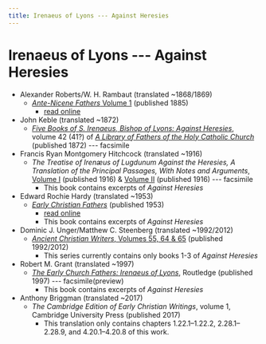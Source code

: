 ```yaml
---
title: Irenaeus of Lyons --- Against Heresies
---
```


# Irenaeus of Lyons --- Against Heresies

* Alexander Roberts/W. H. Rambaut (translated ~1868/1869)
  * [*Ante-Nicene Fathers* Volume 1](anf.html) (published 1885)
    * [read online](http://www.ccel.org/ccel/schaff/anf01/anf01.ix.i.html)
* John Keble (translated ~1872)
  * [*Five Books of S. Irenaeus, Bishop of Lyons: Against Heresies*](https://archive.org/details/42ALibraryOfFathersOfTheHolyCatholicV42), volume 42 (41?) of [*A Library of Fathers of the Holy Catholic Church*](alibraryoffathers.html) (published 1872) --- facsimile
* Francis Ryan Montgomery Hitchcock (translated ~1916)
  * *The Treatise of Irenæus of Lugdunum Against the Heresies, A Translation of the Principal Passages, With Notes and Arguments*, [Volume I](https://archive.org/details/treatiseofiren01iren) (published 1916) & [Volume II](https://archive.org/details/treatiseofiren02iren) (published 1916) --- facsimile
    * This book contains excerpts of *Against Heresies*
* Edward Rochie Hardy (translated ~1953)
  * [*Early Christian Fathers*](ecf.html) (published 1953)
    * [read online](http://www.ccel.org/ccel/richardson/fathers/fathers.xi.i.html)
    * This book contains excerpts of *Against Heresies*
* Dominic J. Unger/Matthew C. Steenberg (translated ~1992/2012)
  * [*Ancient Christian Writers*, Volumes 55, 64  & 65](ancientchristianwriters.html) (published 1992/2012)
    * This series currently contains only books 1-3 of *Against Heresies*
* Robert M. Grant (translated ~1997)
  * [*The Early Church Fathers: Irenaeus of Lyons*](https://books.google.com/books?id=Ox_jaDPt_0YC), Routledge (published 1997) --- facsimile(preview)
    * This book contains excerpts of *Against Heresies*
* Anthony Briggman (translated ~2017)
  * *The Cambridge Edition of Early Christian Writings*, volume 1, Cambridge University Press (published 2017)
    * This translation only contains chapters 1.22.1–1.22.2, 2.28.1–2.28.9,
and 4.20.1–4.20.8 of this work.
